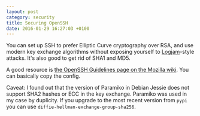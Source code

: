 ```yaml
---
layout: post
category: security
title: Securing OpenSSH
date: 2016-01-29 16:27:03 +0100
---
```


You can set up SSH to prefer Elliptic Curve cryptography over RSA, and use
modern key exchange algorithms without exposing yourself to
[Logjam][logjam]-style attacks. It's also good to get rid of SHA1 and MD5.

A good resource is
[the OpenSSH Guidelines page on the Mozilla wiki][mozopenssh].
You can basically copy the config.

Caveat: I found out that the version of Paramiko in Debian Jessie does not
support SHA2 hashes or ECC in the key exchange. Paramiko was used in my case
by duplicity. If you upgrade to the most recent version from `pypi` you can
use `diffie-hellman-exchange-group-sha256`.

[mozopenssh]: https://wiki.mozilla.org/Security/Guidelines/OpenSSH
[logjam]: https://weakdh.org
